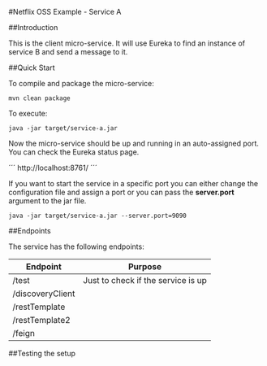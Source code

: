 #Netflix OSS Example - Service A

##Introduction

This is the client micro-service. It will use Eureka to find an instance of service B and send a message to it.

##Quick Start
 
To compile and package the micro-service:
 
```ShellSession
mvn clean package
```
 
To execute:
 
```ShellSession
java -jar target/service-a.jar
```
Now the micro-service should be up and running in an auto-assigned port. You can check the Eureka status page.
  
´´´
http://localhost:8761/
´´´

If you want to start the service in a specific port you can either change the configuration file and assign a port or you can pass the **server.port** argument to the jar file.

```ShellSession
java -jar target/service-a.jar --server.port=9090
```

##Endpoints

The service has the following endpoints:

|Endpoint        |Purpose        |
|----------------|---------------|
|/test           |Just to check if the service is up|
|/discoveryClient|  |
|/restTemplate   |  |
|/restTemplate2  |  |
|/feign          |  |


##Testing the setup

